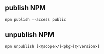 ## publish NPM

`
npm publish --access public
`

## unpublish NPM

`
npm unpublish [<@scope>/]<pkg>[@<version>]
`

